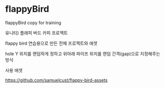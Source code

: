 # flappyBird
flappyBird copy for training


유니티) 플래피 버드 카피 프로젝트


flappy bird 연습용으로 만든 전체 프로젝트와 애셋

 

hole Y 위치를 랜덤하게 정하고 위아래 파이프 위치를 랜덤 간격(gap)으로 지정해주는 방식

사용 애셋 

https://github.com/samuelcust/flappy-bird-assets


